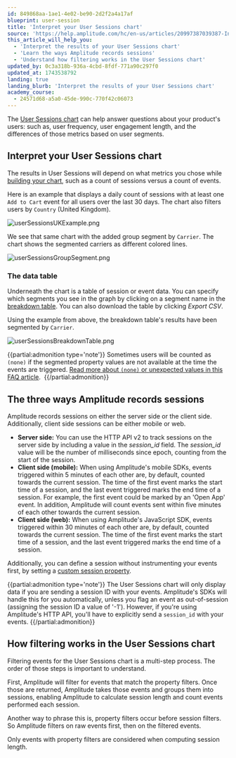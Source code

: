 ```yaml
---
id: 849868aa-1ae1-4e02-be90-2d2f2a4a17af
blueprint: user-session
title: 'Interpret your User Sessions chart'
source: 'https://help.amplitude.com/hc/en-us/articles/20997387039387-Interpret-your-User-Sessions-chart'
this_article_will_help_you:
  - 'Interpret the results of your User Sessions chart'
  - 'Learn the ways Amplitude records sessions'
  - 'Understand how filtering works in the User Sessions chart'
updated_by: 0c3a318b-936a-4cbd-8fdf-771a90c297f0
updated_at: 1743538792
landing: true
landing_blurb: 'Interpret the results of your User Sessions chart'
academy_course:
  - 24571d68-a5a0-45de-990c-770f42c06073
---
```

The [User Sessions chart](/docs/analytics/charts/user-sessions/user-sessions-track-engagement-frequency) can help answer questions about your product's users: such as, user frequency, user engagement length, and the differences of those metrics based on user segments.

## Interpret your User Sessions chart

The results in User Sessions will depend on what metrics you chose while [building your chart](/docs/analytics/charts/user-sessions/user-sessions-track-engagement-frequency), such as a count of sessions versus a count of events. 

Here is an example that displays a daily count of sessions with at least one `Add to Cart` event for all users over the last 30 days. The chart also filters users by `Country` (United Kingdom).

![userSessionsUKExample.png](/docs/output/img/user-sessions/usersessionsukexample-png.png)

We see that same chart with the added group segment by `Carrier`. The chart shows the segmented carriers as different colored lines. 

![userSessionsGroupSegment.png](/docs/output/img/user-sessions/usersessionsgroupsegment-png.png)

### The data table

Underneath the chart is a table of session or event data. You can specify which segments you see in the graph by clicking on a segment name in the [breakdown table](/docs/analytics/charts/review-chart-data). You can also download the table by clicking *Export CSV*.

Using the example from above, the breakdown table's results have been segmented by `Carrier`.

![userSessionsBreakdownTable.png](/docs/output/img/user-sessions/usersessionsbreakdowntable-png.png)

{{partial:admonition type='note'}}
 Sometimes users will be counted as `(none)` if the segmented property values are not available at the time the events are triggered. [Read more about `(none)` or unexpected values in this FAQ article](https://help.amplitude.com/hc/en-us/articles/360016257391#Event-Properties). 
{{/partial:admonition}}

## The three ways Amplitude records sessions

Amplitude records sessions on either the server side or the client side. Additionally, client side sessions can be either mobile or web.

* **Server side:** You can use the HTTP API v2 to track sessions on the server side by including a value in the *session\_id* field. The *session\_id* value will be the number of milliseconds since epoch, counting from the start of the session.
* **Client side (mobile):** When using Amplitude's mobile SDKs, events triggered within 5 minutes of each other are, by default, counted towards the current session. The time of the first event marks the start time of a session, and the last event triggered marks the end time of a session. For example, the first event could be marked by an 'Open App' event. In addition, Amplitude will count events sent within five minutes of each other towards the current session.
* **Client side (web):** When using Amplitude's JavaScript SDK, events triggered within 30 minutes of each other are, by default, counted towards the current session. The time of the first event marks the start time of a session, and the last event triggered marks the end time of a session.

Additionally, you can define a session without instrumenting your events first, by setting a [custom session property](/docs/data/sources/instrument-track-sessions).

{{partial:admonition type='note'}}
The User Sessions chart will only display data if you are sending a session ID with your events. Amplitude's SDKs will handle this for you automatically, unless you flag an event as out-of-session (assigning the session ID a value of '-1'). However, if you're using Amplitude's HTTP API, you'll have to explicitly send a  `session_id` with your events.
{{/partial:admonition}}

## How filtering works in the User Sessions chart

Filtering events for the User Sessions chart is a multi-step process. The order of those steps is important to understand.

First, Amplitude will filter for events that match the property filters. Once those are returned, Amplitude takes those events and groups them into sessions, enabling Amplitude to calculate session length and count events performed each session.

Another way to phrase this is, property filters occur before session filters. So Amplitude filters on raw events first, then on the filtered events.

Only events with property filters are considered when computing session length.